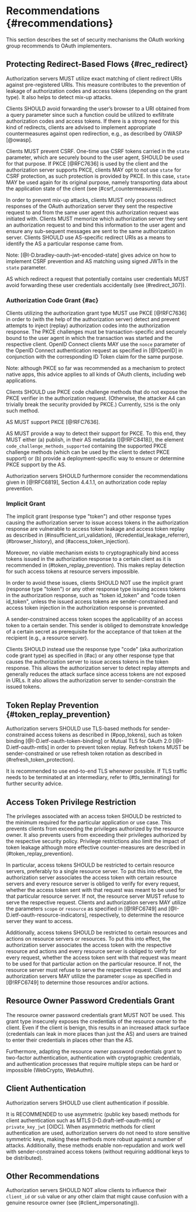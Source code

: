 # Recommendations {#recommendations}
    
This section describes the set of security mechanisms the OAuth
working group recommends to OAuth implementers.

## Protecting Redirect-Based Flows {#rec_redirect}

Authorization servers MUST utilize exact matching of client redirect
URIs against pre-registered URIs. This measure contributes to the
prevention of leakage of authorization codes and access tokens
(depending on the grant type). It also helps to detect mix-up attacks.

Clients SHOULD avoid forwarding the user’s browser to a URI obtained
from a query parameter since such a function could be utilized to
exfiltrate authorization codes and access tokens. If there is a strong
need for this kind of redirects, clients are advised to implement
appropriate countermeasures against open redirection, e.g., as
described by OWASP [@owasp].


Clients MUST prevent CSRF. One-time use CSRF tokens carried in the
`state` parameter, which are securely bound to the user agent, SHOULD
be used for that purpose. If PKCE [@RFC7636] is used by the client and
the authorization server supports PKCE, clients MAY opt to not use
`state` for CSRF protection, as such protection is provided by PKCE.
In this case, `state` MAY be used again for its original purpose,
namely transporting data about the application state of the client
(see (#csrf_countermeasures)).
        
        
In order to prevent mix-up attacks, clients MUST only process redirect
responses of the OAuth authorization server they sent the respective
request to and from the same user agent this authorization request was
initiated with. Clients MUST memorize which authorization server they
sent an authorization request to and bind this information to the user
agent and ensure any sub-sequent messages are sent to the same
authorization server. Clients SHOULD use AS-specific redirect URIs as
a means to identify the AS a particular response came from.
 

Note: [@I-D.bradley-oauth-jwt-encoded-state] gives advice on how to
implement CSRF prevention and AS matching using signed JWTs in the
`state` parameter. 

AS which redirect a request that potentially contains user credentials
MUST avoid forwarding these user credentials accidentally (see
(#redirect_307)).


### Authorization Code Grant {#ac}

Clients utilizing the authorization grant type MUST use PKCE
[@!RFC7636] in order to (with the help of the authorization server)
detect and prevent attempts to inject (replay) authorization codes
into the authorization response. The PKCE challenges must be
transaction-specific and securely bound to the user agent in which the
transaction was started and the respective client. OpenID Connect
clients MAY use the `nonce` parameter of the OpenID Connect
authentication request as specified in [@!OpenID] in conjunction with
the corresponding ID Token claim for the same purpose.

Note: although PKCE so far was recommended as a mechanism to protect
native apps, this advice applies to all kinds of OAuth clients,
including web applications.

Clients SHOULD use PKCE code challenge methods that do not expose the
PKCE verifier in the authorization request. (Otherwise, the attacker
A4 can trivially break the security provided by PKCE.) Currently,
`S256` is the only such method.

AS MUST support PKCE [@!RFC7636].

AS MUST provide a way to detect their support for PKCE. To this end,
they MUST either (a) publish, in their AS metadata ([@!RFC8418]), the
element `code_challenge_methods_supported` containing the supported
PKCE challenge methods (which can be used by the client to detect PKCE
support) or (b) provide a deployment-specific way to ensure or
determine PKCE support by the AS.

Authorization servers SHOULD furthermore consider the recommendations
given in [@!RFC6819], Section 4.4.1.1, on authorization code replay
prevention.

### Implicit Grant
    
The implicit grant (response type "token") and other response types
causing the authorization server to issue access tokens in the
authorization response are vulnerable to access token leakage and
access token replay as described in (#insufficient_uri_validation),
(#credential_leakage_referrer), (#browser_history), and
(#access_token_injection).
    
Moreover, no viable mechanism exists to cryptographically bind access
tokens issued in the authorization response to a certain client as it
is recommended in (#token_replay_prevention). This makes replay
detection for such access tokens at resource servers impossible.
    
In order to avoid these issues, clients SHOULD NOT use the implicit
grant (response type "token") or any other response type issuing
access tokens in the authorization response, such as "token id\_token"
and "code token id\_token", unless the issued access tokens are
sender-constrained and access token injection in the authorization
response is prevented. 
 
A sender-constrained access token scopes the applicability of an access
token to a certain sender. This sender is obliged to demonstrate knowledge
of a certain secret as prerequisite for the acceptance of that token at
the recipient (e.g., a resource server).

Clients SHOULD instead use the response type "code" (aka authorization
code grant type) as specified in (#ac) or any other response type that
causes the authorization server to issue access tokens in the token
response. This allows the authorization server to detect replay
attempts and generally reduces the attack surface since access tokens
are not exposed in URLs. It also allows the authorization server to
sender-constrain the issued tokens.

## Token Replay Prevention {#token_replay_prevention}

Authorization servers SHOULD use TLS-based methods for
sender-constrained access tokens as described in (#pop_tokens), such
as token binding [@I-D.ietf-oauth-token-binding] or Mutual TLS for
OAuth 2.0 [@I-D.ietf-oauth-mtls] in order to prevent token replay.
Refresh tokens MUST be sender-constrained or use refresh token
rotation as described in (#refresh_token_protection). 

It is recommended to use end-to-end TLS whenever possible. If TLS
traffic needs to be terminated at an intermediary, refer to
(#tls_terminating) for further security advice.

## Access Token Privilege Restriction

The privileges associated with an access token SHOULD be restricted to the
minimum required for the particular application or use case. This prevents
clients from exceeding the privileges authorized by the resource owner. It also
prevents users from exceeding their privileges authorized by the respective
security policy. Privilege restrictions also limit the impact of token leakage
although more effective counter-measures are described in 
(#token_replay_prevention).

In particular, access tokens SHOULD be restricted to certain resource
servers, preferably to a single resource server. To put this into
effect, the authorization server associates the access token with
certain resource servers and every resource server is obliged to
verify for every request, whether the access token sent with that
request was meant to be used for that particular resource server. If
not, the resource server MUST refuse to serve the respective request.
Clients and authorization servers MAY utilize the parameters `scope`
or `resource` as specified in [@!RFC6749] and
[@I-D.ietf-oauth-resource-indicators], respectively, to determine the
resource server they want to access.

Additionally, access tokens SHOULD be restricted to certain resources
and actions on resource servers or resources. To put this into effect,
the authorization server associates the access token with the
respective resource and actions and every resource server is obliged
to verify for every request, whether the access token sent with that
request was meant to be used for that particular action on the
particular resource. If not, the resource server must refuse to serve
the respective request. Clients and authorization servers MAY utilize
the parameter `scope` as specified in [@!RFC6749] to determine those
resources and/or actions.

## Resource Owner Password Credentials Grant

The resource owner password credentials grant MUST NOT be used. This
grant type insecurely exposes the credentials of the resource owner to
the client. Even if the client is benign, this results in an increased
attack surface (credentials can leak in more places than just the AS)
and users are trained to enter their credentials in places other than
the AS.

Furthermore, adapting the resource owner password credentials grant to
two-factor authentication, authentication with cryptographic
credentials, and authentication processes that require multiple steps
can be hard or impossible (WebCrypto, WebAuthn).


## Client Authentication
Authorization servers SHOULD use client authentication if possible.

It is RECOMMENDED to use asymmetric (public key based) methods for
client authentication such as MTLS [I-D.draft-ietf-oauth-mtls] or
`private_key_jwt` [OIDC]. When asymmetric methods for client
authentication are used, authorization servers do not need to store
sensitive symmetric keys, making these methods more robust against a
number of attacks. Additionally, these methods enable non-repudation
and work well with sender-constrained access tokens (without requiring
additional keys to be distributed).


## Other Recommendations

Authorization servers SHOULD NOT allow clients to influence their
`client_id` or `sub` value or any other claim that might cause
confusion with a genuine resource owner (see (#client_impersonating)).
